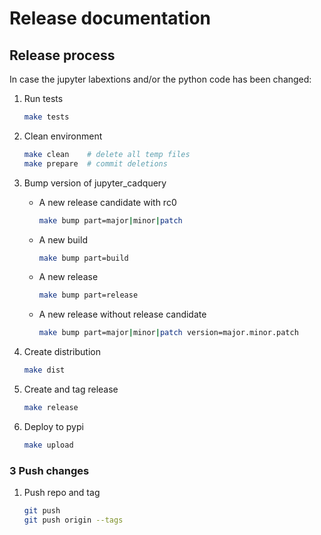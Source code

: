 # Release documentation

## Release process

In case the jupyter labextions and/or the python code has been changed:

1. Run tests

    ```bash
    make tests
    ```

2. Clean environment

    ```bash
    make clean    # delete all temp files
    make prepare  # commit deletions
    ```

3. Bump version of jupyter_cadquery

    - A new release candidate with rc0

      ```bash
      make bump part=major|minor|patch
      ```

    - A new build

      ```bash
      make bump part=build
      ```

    - A new release

      ```bash
      make bump part=release
      ```

    - A new release without release candidate

      ```bash
      make bump part=major|minor|patch version=major.minor.patch
      ```

4. Create distribution

    ```bash
    make dist
    ```

5. Create and tag release

    ```bash
    make release
    ```

6. Deploy to pypi

    ```bash
    make upload
    ```

### 3 Push changes

1. Push repo and tag

    ```bash
    git push
    git push origin --tags
    ```
